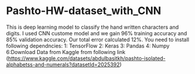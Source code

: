 # Pashto-HW-dataset_with_CNN
This is deep learning model to classify the hand written characters and digits. I used CNN custome model and we gain 96% training accuracy and 85% validation accuracy. Our total error calculated 12%.
 You need to install following dependncies:
      1: TensorFlow
      2: Keras
      3: Pandas
      4: Numpy
      6:Download Data from Kaggle from following link (https://www.kaggle.com/datasets/abdulbasitkh/pashto-isolated-alphabetss-and-numerals?datasetId=2025392)
      
